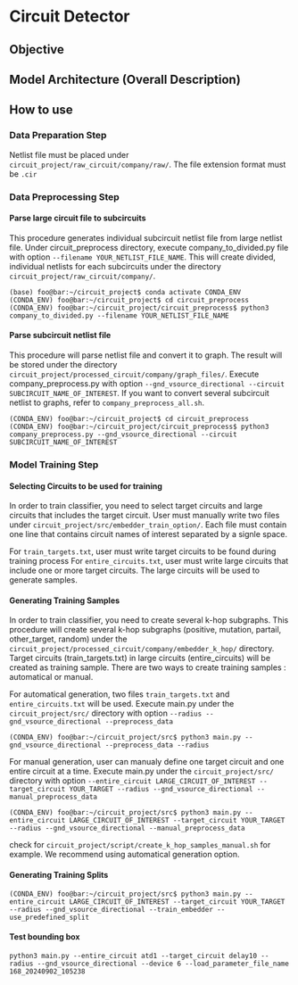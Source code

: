 # Circuit Detector
## Objective


## Model Architecture (Overall Description)



## How to use
### Data Preparation Step
Netlist file must be placed under `circuit_project/raw_circuit/company/raw/`. The file extension format must be `.cir`

### Data Preprocessing Step
#### Parse large circuit file to subcircuits
This procedure generates individual subcircuit netlist file from large netlist file. Under circuit_preprocess directory, execute company_to_divided.py file with option `--filename YOUR_NETLIST_FILE_NAME`. This will create divided, individual netlists for each subcircuits under the directory `circuit_project/raw_circuit/company/`.

```console
(base) foo@bar:~/circuit_project$ conda activate CONDA_ENV
(CONDA_ENV) foo@bar:~/circuit_project$ cd circuit_preprocess
(CONDA_ENV) foo@bar:~/circuit_project/circuit_preprocess$ python3 company_to_divided.py --filename YOUR_NETLIST_FILE_NAME
```

#### Parse subcircuit netlist file
This procedure will parse netlist file and convert it to graph. The result will be stored under the directory `circuit_project/processed_circuit/company/graph_files/`. Execute company_preprocess.py with option `--gnd_vsource_directional --circuit SUBCIRCUIT_NAME_OF_INTEREST`. If you want to convert several subcircuit netlist to graphs, refer to `company_preprocess_all.sh`.

```console
(CONDA_ENV) foo@bar:~/circuit_project$ cd circuit_preprocess
(CONDA_ENV) foo@bar:~/circuit_project/circuit_preprocess$ python3 company_preprocess.py --gnd_vsource_directional --circuit SUBCIRCUIT_NAME_OF_INTEREST
```

### Model Training Step
#### Selecting Circuits to be used for training
In order to train classifier, you need to select target circuits and large circuits that includes the target circuit. 
User must manually write two files under `circuit_project/src/embedder_train_option/`. Each file must contain one line that contains circuit names of interest separated by a signle space.

For `train_targets.txt`, user must write target circuits to be found during training process
For `entire_circuits.txt`, user must write large circuits that include one or more target circuits. The large circuits will be used to generate samples.

#### Generating Training Samples
In order to train classifier, you need to create several k-hop subgraphs. This procedure will create several k-hop subgraphs (positive, mutation, partail, other_target, random) under the `circuit_project/processed_circuit/company/embedder_k_hop/` directory. Target circuits (train_targets.txt) in large circuits (entire_circuits) will be created as training sample. There are two ways to create training samples : automatical or manual.

For automatical generation, two files `train_targets.txt` and `entire_circuits.txt` will be used.
Execute main.py under the `circuit_project/src/` directory with option `--radius --gnd_vsource_directional --preprocess_data`
```console
(CONDA_ENV) foo@bar:~/circuit_project/src$ python3 main.py --gnd_vsource_directional --preprocess_data --radius
```

For manual generation, user can manualy define one target circuit and one entire circuit at a time. Execute main.py under the `circuit_project/src/` directory with option `--entire_circuit LARGE_CIRCUIT_OF_INTEREST --target_circuit YOUR_TARGET --radius --gnd_vsource_directional --manual_preprocess_data`
```console
(CONDA_ENV) foo@bar:~/circuit_project/src$ python3 main.py --entire_circuit LARGE_CIRCUIT_OF_INTEREST --target_circuit YOUR_TARGET --radius --gnd_vsource_directional --manual_preprocess_data
```
check for `circuit_project/script/create_k_hop_samples_manual.sh` for example. We recommend using automatical generation option.

#### Generating Training Splits

```console
(CONDA_ENV) foo@bar:~/circuit_project/src$ python3 main.py --entire_circuit LARGE_CIRCUIT_OF_INTEREST --target_circuit YOUR_TARGET --radius --gnd_vsource_directional --train_embedder --use_predefined_split
```


#### Test bounding box
```console
python3 main.py --entire_circuit atd1 --target_circuit delay10 --radius --gnd_vsource_directional --device 6 --load_parameter_file_name 168_20240902_105238
```